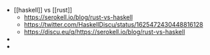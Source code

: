 - [[haskell]] vs [[rust]]
	- https://serokell.io/blog/rust-vs-haskell
	- https://twitter.com/HaskellDiscu/status/1625472430448816128
	- https://discu.eu/q/https://serokell.io/blog/rust-vs-haskell
-
-
